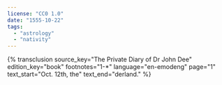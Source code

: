 ```yaml
---
license: "CC0 1.0"
date: "1555-10-22"
tags:
  - "astrology"
  - "nativity"
---
```

{% transclusion
  source_key="The Private Diary of Dr John Dee"
  edition_key="book"
  footnotes="1-*"
  language="en-emodeng"
  page="1"
  text_start="Oct. 12th, the"
  text_end="derland."
%}
